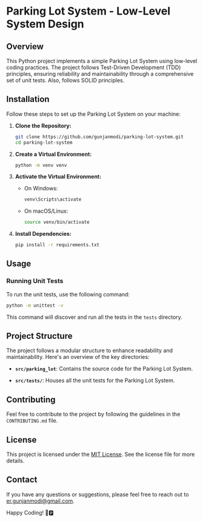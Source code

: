 # Parking Lot System - Low-Level System Design

## Overview

This Python project implements a simple Parking Lot System using low-level coding practices. The project follows Test-Driven Development (TDD) principles, ensuring reliability and maintainability through a comprehensive set of unit tests. Also, follows SOLID principles.

## Installation

Follow these steps to set up the Parking Lot System on your machine:

1. **Clone the Repository:**
   ```bash
   git clone https://github.com/gunjanmodi/parking-lot-system.git
   cd parking-lot-system
   ```

2. **Create a Virtual Environment:**
   ```bash
   python -m venv venv
   ```

3. **Activate the Virtual Environment:**
   - On Windows:
     ```bash
     venv\Scripts\activate
     ```
   - On macOS/Linux:
     ```bash
     source venv/bin/activate
     ```

4. **Install Dependencies:**
   ```bash
   pip install -r requirements.txt
   ```

## Usage

### Running Unit Tests

To run the unit tests, use the following command:

```bash
python -m unittest -v
```

This command will discover and run all the tests in the `tests` directory.

## Project Structure

The project follows a modular structure to enhance readability and maintainability. Here's an overview of the key directories:

- **`src/parking_lot`**: Contains the source code for the Parking Lot System.

- **`src/tests/`**: Houses all the unit tests for the Parking Lot System.

## Contributing

Feel free to contribute to the project by following the guidelines in the `CONTRIBUTING.md` file.

## License

This project is licensed under the [MIT License](LICENSE.md). See the license file for more details.

## Contact

If you have any questions or suggestions, please feel free to reach out to [er.gunjanmodi@gmail.com](mailto:er.gunjanmodi@gmail.com).

Happy Coding! 🚗🅿️